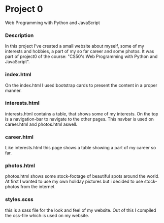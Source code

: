 # Project 0

Web Programming with Python and JavaScript

### Description
In this project I've created a small website about myself, some of my interests and hobbies, a part of my so far career and some photos. It was part of project0 of the course: "CS50's Web Programming with Python and JavaScript".

### index.html
On the index.html I used bootstrap cards to present the content in a proper manner.

### interests.html
interests.html contains a table, that shows some of my interests. On the top is a navigation-bar to navigate to the other pages. This navbar is used on career.html and photos.html aswell.

### career.html
Like interests.html this page shows a table showing a part of my career so far.

### photos.html
photos.html shows some stock-footage of beautiful spots around the world.
At first I wanted to use my own holiday pictures but i decided to use stock-photos from the internet

### styles.scss
this is a sass file for the look and feel of my website. Out of this I compiled the css-file which is used on my website.